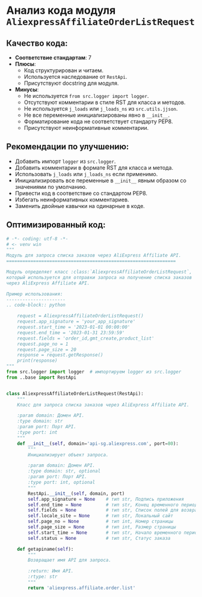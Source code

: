 # Анализ кода модуля `AliexpressAffiliateOrderListRequest`

## Качество кода:
- **Соответствие стандартам**: 7
- **Плюсы**:
    - Код структурирован и читаем.
    - Используется наследование от `RestApi`.
    - Присутствуют docstring для модуля.
- **Минусы**:
    - Не используется `from src.logger import logger`.
    - Отсутствуют комментарии в стиле RST для класса и методов.
    - Не используется `j_loads` или `j_loads_ns` из `src.utils.jjson`.
    - Не все переменные инициализированы явно в `__init__`.
    - Форматирование кода не соответствует стандарту PEP8.
    - Присутствуют неинформативные комментарии.

## Рекомендации по улучшению:
- Добавить импорт `logger` из `src.logger`.
- Добавить комментарии в формате RST для класса и метода.
- Использовать `j_loads` или `j_loads_ns` если применимо.
- Инициализировать все переменные в `__init__` явным образом со значениями по умолчанию.
- Привести код в соответствие со стандартом PEP8.
- Избегать неинформативных комментариев.
- Заменить двойные кавычки на одинарные в коде.

## Оптимизированный код:
```python
# -*- coding: utf-8 -*-
# <- venv win
"""
Модуль для запроса списка заказов через AliExpress Affiliate API.
===============================================================

Модуль определяет класс :class:`AliexpressAffiliateOrderListRequest`,
который используется для отправки запроса на получение списка заказов
через AliExpress Affiliate API.

Пример использования:
----------------------
.. code-block:: python

    request = AliexpressAffiliateOrderListRequest()
    request.app_signature = 'your_app_signature'
    request.start_time = '2023-01-01 00:00:00'
    request.end_time = '2023-01-31 23:59:59'
    request.fields = 'order_id,gmt_create,product_list'
    request.page_no = 1
    request.page_size = 20
    response = request.getResponse()
    print(response)
"""
from src.logger import logger  # импортируем logger из src.logger
from ..base import RestApi


class AliexpressAffiliateOrderListRequest(RestApi):
    """
    Класс для запроса списка заказов через AliExpress Affiliate API.

    :param domain: Домен API.
    :type domain: str
    :param port: Порт API.
    :type port: int
    """
    def __init__(self, domain='api-sg.aliexpress.com', port=80):
        """
        Инициализирует объект запроса.

        :param domain: Домен API.
        :type domain: str, optional
        :param port: Порт API.
        :type port: int, optional
        """
        RestApi.__init__(self, domain, port)
        self.app_signature = None    # тип str, Подпись приложения
        self.end_time = None         # тип str, Конец временного периода
        self.fields = None           # тип str, Список полей для возврата
        self.locale_site = None      # тип str, Локальный сайт
        self.page_no = None          # тип int, Номер страницы
        self.page_size = None        # тип int, Размер страницы
        self.start_time = None       # тип str, Начало временного периода
        self.status = None           # тип str, Статус заказа

    def getapiname(self):
        """
        Возвращает имя API для запроса.

        :return: Имя API.
        :rtype: str
        """
        return 'aliexpress.affiliate.order.list'